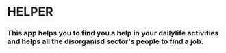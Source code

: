# HELPER

### This app helps you to find you a help in your dailylife activities and helps all the disorganisd sector's people to find a job.